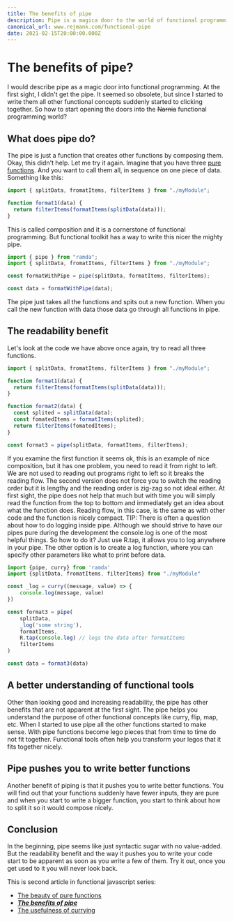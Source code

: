 ```yaml
---
title: The benefits of pipe
description: Pipe is a magica door to the world of functional programming, why?
canonical_url: www.rejmank.com/functional-pipe
date: 2021-02-15T20:00:00.000Z
---
```


# The benefits of pipe?

I would describe pipe as a magic door into functional programming. At the first sight, I didn't get the pipe. It seemed so obsolete, but since I started to write them all other functional concepts suddenly started to clicking together. So how to start opening the doors into the ~~Narnia~~ functional programming world?

## What does pipe do?

The pipe is just a function that creates other functions by composing them. Okay, this didn't help. Let me try it again. Imagine that you have three [pure functions](https://rejmank.com/post/pure-functions). And you want to call them all, in sequence on one piece of data. Something like this:

```javascript
import { splitData, fromatItems, filterItems } from "./myModule";

function format1(data) {
  return filterItems(formatItems(splitData(data)));
}
```

This is called composition and it is a cornerstone of functional programming. But functional toolkit has a way to write this nicer the mighty pipe.

```javascript
import { pipe } from "ramda";
import { splitData, fromatItems, filterItems } from "./myModule";

const formatWithPipe = pipe(splitData, formatItems, filterItems);

const data = formatWithPipe(data);
```

The pipe just takes all the functions and spits out a new function. When you call the new function with data those data go through all functions in pipe.

## The readability benefit

Let's look at the code we have above once again, try to read all three functions.

```javascript
import { splitData, fromatItems, filterItems } from "./myModule";

function format1(data) {
  return filterItems(formatItems(splitData(data)));
}

function format2(data) {
  const splited = splitData(data);
  const fomatedItems = formatItems(splited);
  return filterItems(fomatedItems);
}

const format3 = pipe(splitData, formatItems, filterItems);
```

If you examine the first function it seems ok, this is an example of nice composition, but it has one problem, you need to read it from right to left. We are not used to reading out programs right to left so it breaks the reading flow.
The second version does not force you to switch the reading order but it is lengthy and the reading order is zig-zag so not ideal either.
At first sight, the pipe does not help that much but with time you will simply read the function from the top to bottom and immediately get an idea about what the function does. Reading flow, in this case, is the same as with other code and the function is nicely compact.
TIP: There is often a question about how to do logging inside pipe. Although we should strive to have our pipes pure during the development the console.log is one of the most helpful things. So how to do it? Just use R.tap, it allows you to log anywhere in your pipe. The other option is to create a log function, where you can specify other parameters like what to print before data.

```javascript
import {pipe, curry} from 'ramda'
import {splitData, fromatItems, filterItems} from "./myModule"

const _log = curry((message, value) => {
	console.log(message, value)
})

const format3 = pipe(
	splitData,
    _log('some string'),
    formatItems,
    R.tap(console.log) // logs the data after formatItems
    filterItems
)

const data = format3(data)

```

## A better understanding of functional tools

Other than looking good and increasing readability, the pipe has other benefits that are not apparent at the first sight. The pipe helps you understand the purpose of other functional concepts like curry, flip, map, etc. When I started to use pipe all the other functions started to make sense. With pipe functions become lego pieces that from time to time do not fit together. Functional tools often help you transform your legos that it fits together nicely.

## Pipe pushes you to write better functions

Another benefit of piping is that it pushes you to write better functions. You will find out that your functions suddenly have fewer inputs, they are pure and when you start to write a bigger function, you start to think about how to split it so it would compose nicely.

## Conclusion

In the beginning, pipe seems like just syntactic sugar with no value-added. But the readability benefit and the way it pushes you to write your code start to be apparent as soon as you write a few of them. Try it out, once you get used to it you will never look back.

This is second article in functional javascript series:

- [The beauty of pure functions](https://rejmank.com/post/pure-functions)
- [**_The benefits of pipe_**](https://rejmank.com/post/functional-pipe)
- [The usefulness of currying](https://rejmank.com/post/uselfuness-of-currying)

